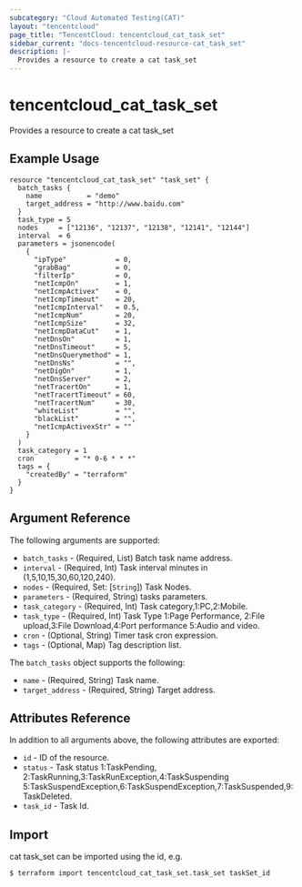 ```yaml
---
subcategory: "Cloud Automated Testing(CAT)"
layout: "tencentcloud"
page_title: "TencentCloud: tencentcloud_cat_task_set"
sidebar_current: "docs-tencentcloud-resource-cat_task_set"
description: |-
  Provides a resource to create a cat task_set
---
```


# tencentcloud_cat_task_set

Provides a resource to create a cat task_set

## Example Usage

```hcl
resource "tencentcloud_cat_task_set" "task_set" {
  batch_tasks {
    name           = "demo"
    target_address = "http://www.baidu.com"
  }
  task_type = 5
  nodes     = ["12136", "12137", "12138", "12141", "12144"]
  interval  = 6
  parameters = jsonencode(
    {
      "ipType"            = 0,
      "grabBag"           = 0,
      "filterIp"          = 0,
      "netIcmpOn"         = 1,
      "netIcmpActivex"    = 0,
      "netIcmpTimeout"    = 20,
      "netIcmpInterval"   = 0.5,
      "netIcmpNum"        = 20,
      "netIcmpSize"       = 32,
      "netIcmpDataCut"    = 1,
      "netDnsOn"          = 1,
      "netDnsTimeout"     = 5,
      "netDnsQuerymethod" = 1,
      "netDnsNs"          = "",
      "netDigOn"          = 1,
      "netDnsServer"      = 2,
      "netTracertOn"      = 1,
      "netTracertTimeout" = 60,
      "netTracertNum"     = 30,
      "whiteList"         = "",
      "blackList"         = "",
      "netIcmpActivexStr" = ""
    }
  )
  task_category = 1
  cron          = "* 0-6 * * *"
  tags = {
    "createdBy" = "terraform"
  }
}
```

## Argument Reference

The following arguments are supported:

* `batch_tasks` - (Required, List) Batch task name address.
* `interval` - (Required, Int) Task interval minutes in (1,5,10,15,30,60,120,240).
* `nodes` - (Required, Set: [`String`]) Task Nodes.
* `parameters` - (Required, String) tasks parameters.
* `task_category` - (Required, Int) Task category,1:PC,2:Mobile.
* `task_type` - (Required, Int) Task Type 1:Page Performance, 2:File upload,3:File Download,4:Port performance 5:Audio and video.
* `cron` - (Optional, String) Timer task cron expression.
* `tags` - (Optional, Map) Tag description list.

The `batch_tasks` object supports the following:

* `name` - (Required, String) Task name.
* `target_address` - (Required, String) Target address.

## Attributes Reference

In addition to all arguments above, the following attributes are exported:

* `id` - ID of the resource.
* `status` - Task status 1:TaskPending, 2:TaskRunning,3:TaskRunException,4:TaskSuspending 5:TaskSuspendException,6:TaskSuspendException,7:TaskSuspended,9:TaskDeleted.
* `task_id` - Task Id.


## Import

cat task_set can be imported using the id, e.g.
```
$ terraform import tencentcloud_cat_task_set.task_set taskSet_id
```

